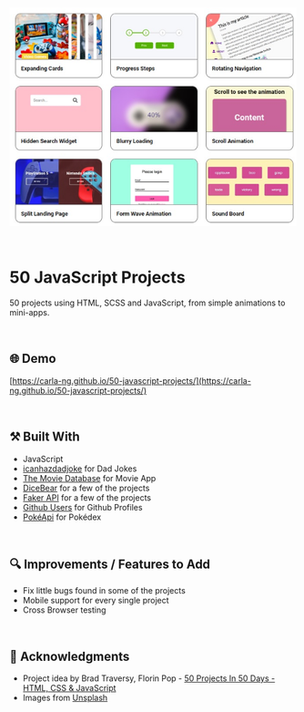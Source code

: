 <p align="center">
  <img src="https://github.com/carla-ng/50-javascript-projects/blob/master/assets/readme_image_1.jpg?raw=true" alt="50 JavaScript Projects preview">
</p>

<br>

# 50 JavaScript Projects
50 projects using HTML, SCSS and JavaScript, from simple animations to mini-apps.

<br>

## :globe_with_meridians: Demo
[https://carla-ng.github.io/50-javascript-projects/](https://carla-ng.github.io/50-javascript-projects/)

<br>

## :hammer_and_pick: Built With
* JavaScript
* [icanhazdadjoke](https://icanhazdadjoke.com/) for Dad Jokes
* [The Movie Database](https://www.themoviedb.org/) for Movie App
* [DiceBear](https://www.dicebear.com/) for a few of the projects
* [Faker API](https://fakerapi.it/) for a few of the projects
* [Github Users](https://api.github.com/) for Github Profiles
* [PokéApi](https://pokeapi.co/) for Pokédex

<br>

## :mag: Improvements / Features to Add
* Fix little bugs found in some of the projects
* Mobile support for every single project
* Cross Browser testing

<br>

## :clap: Acknowledgments
* Project idea by Brad Traversy, Florin Pop - [50 Projects In 50 Days - HTML, CSS & JavaScript](https://www.udemy.com/course/50-projects-50-days/)
* Images from [Unsplash](https://unsplash.com/)

